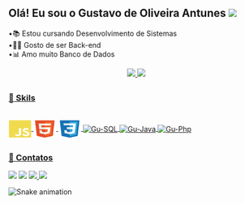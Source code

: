 ## Olá! Eu sou o Gustavo de Oliveira Antunes   <img src="https://raw.githubusercontent.com/iampavangandhi/iampavangandhi/master/gifs/Hi.gif" width="35px">
•📚 Estou cursando Desenvolvimento de Sistemas <br>
•👨‍💻 Gosto de ser Back-end <br>
•📊 Amo muito Banco de Dados 

<div align="center">
  <a href="https://github.com/rafaballerini">
  <img height="174em" src="https://github-readme-stats.vercel.app/api?username=antunesGustavo&show_icons=true&theme=dark&include_all_commits=true&count_private=true"/>
  <img height="120em" src="https://github-readme-stats.vercel.app/api/top-langs/?username=antunesgustavo&layout=compact&langs_count=7&theme=dark"/>
</div>
  
  ##
### 🎯 Skils
  <div style="display: inline_block"><br>
  <img align="center" alt="Gu-JS" height="35" width="45" src="https://raw.githubusercontent.com/devicons/devicon/master/icons/javascript/javascript-plain.svg">
  <img align="center" alt="Gu-HTML" height="35" width="45" src="https://raw.githubusercontent.com/devicons/devicon/master/icons/html5/html5-original.svg">
  <img align="center" alt="Gu-CSS" height="35" width="45" src="https://raw.githubusercontent.com/devicons/devicon/master/icons/css3/css3-original.svg">
  <img align="center" alt="Gu-SQL" height="45" width="55" src="https://cdn.jsdelivr.net/gh/devicons/devicon/icons/mysql/mysql-original.svg">
  <img align="center" alt="Gu-Java" height="45" width="55" src="https://cdn.jsdelivr.net/gh/devicons/devicon/icons/java/java-original-wordmark.svg">
  <img align="center" alt="Gu-Php" height="45" width="55" src="https://cdn.jsdelivr.net/gh/devicons/devicon/icons/php/php-original.svg">
</div>

  ##


### 📱 Contatos
  <div>
  <a href="https://instagram.com/gusztaa" target="_blank"><img src="https://img.shields.io/badge/-Instagram-%23E4405F?style=for-the-badge&logo=instagram&logoColor=white" target="_blank"></a>
 	<a href="https://api.whatsapp.com/send?phone=5511999790532" target="_blank"><img src="https://img.shields.io/badge/WhatsApp-25D366?style=for-the-badge&logo=whatsapp&logoColor=white" target="_blank"></a>
  <a href = "mailto:gustavooliver.antunes@gmail.com"><img src="https://img.shields.io/badge/-Gmail-%23333?style=for-the-badge&logo=gmail&logoColor=white" target="_blank">
    <a href="https://www.linkedin.com/in/gustavo-oliveira-749a45218" target="_blank"><img src="https://img.shields.io/badge/LinkedIn-0077B5?style=for-the-badge&logo=linkedin&logoColor=white"></a>
    </a>

  
  ![Snake animation](https://github.com/antunesGustavo/antunesGustavo/blob/output/github-contribution-grid-snake.svg)
  
  </div>
